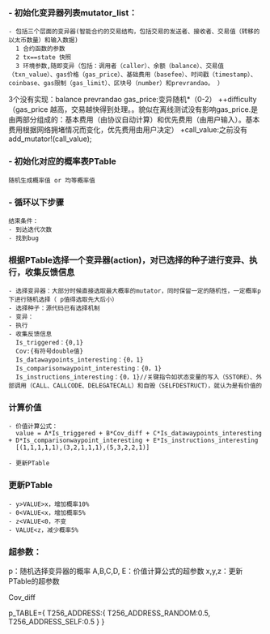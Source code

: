 ### - 初始化变异器列表mutator_list：

    - 包括三个层面的变异器(智能合约的交易结构，包括交易的发送者、接收者、交易值（转移的以太币数量）和输入数据)
      1 合约函数的参数
      2 tx==state 快照
      3 环境参数,随即变异（包括：调用者（caller）、余额（balance）、交易值（txn_value）、gas价格（gas_price）、基础费用（basefee）、时间戳（timestamp）、coinbase、gas限制（gas_limit）、区块号（number）和prevrandao。 ）

3个没有实现：balance prevrandao gas_price:变异随机*（0-2）
++difficulty
（gas_price 越高，交易越快得到处理。。貌似在离线测试没有影响gas_price.是由两部分组成的：基本费用（由协议自动计算）和优先费用（由用户输入）。基本费用根据网络拥堵情况而变化，优先费用由用户决定）
+call_value:之前没有add_mutator!(call_value);

### - 初始化对应的概率表PTable

    随机生成概率值 or 均等概率值

### - 循环以下步骤

    结束条件：
    - 到达迭代次数
    - 找到bug

### 根据PTable选择一个变异器(action)，对已选择的种子进行变异、执行，收集反馈信息

    - 选择变异器：大部分时候直接选取最大概率的mutator，同时保留一定的随机性，一定概率p下进行随机选择（ p值得选取先大后小）
    - 选择种子：源代码已有选择机制
    - 变异：
    - 执行
    - 收集反馈信息
      Is_triggered：{0,1}
      Cov:{有符号double值}
      Is_datawaypoints_interesting：{0，1}
      Is_comparisonwaypoint_interesting：{0，1}
      Is_instructions_interesting：{0，1}//关键指令如状态变量的写入（SSTORE）、外部调用（CALL、CALLCODE、DELEGATECALL）和自毁（SELFDESTRUCT），就认为是有价值的

### 计算价值

    - 价值计算公式：
      value = A*Is_triggered + B*Cov_diff + C*Is_datawaypoints_interesting + D*Is_comparisonwaypoint_interesting + E*Is_instructions_interesting
      [(1,1,1,1,1),(3,2,1,1,1),(5,3,2,2,1)]

    - 更新PTable

### 更新PTable

    - y>VALUE>x，增加概率10%
    - 0<VALUE<x，增加概率5%
    - z<VALUE<0，不变
    - VALUE<z，减少概率5%

### 超参数：

p：随机选择变异器的概率
A,B,C,D, E：价值计算公式的超参数
x,y,z：更新PTable的超参数

Cov_diff

p_TABLE={
T256_ADDRESS:{
T256_ADDRESS_RANDOM:0.5,
T256_ADDRESS_SELF:0.5
}
}